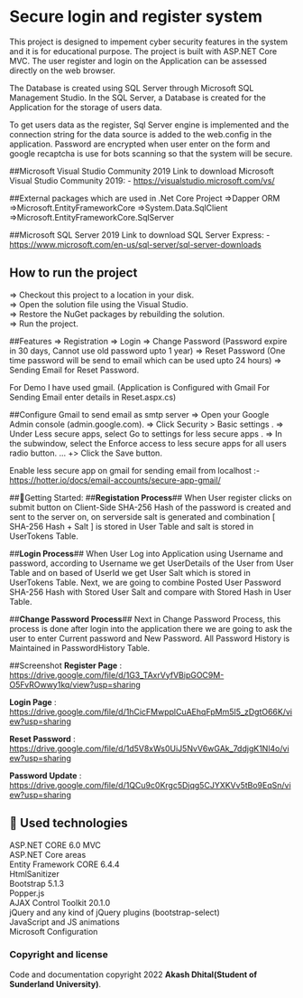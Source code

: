 

#  Secure login and register system 
This project is designed to impement cyber security features in the system and it is for educational purpose. 
The project is built with ASP.NET Core MVC. The user register and login on the Application can be assessed directly on the web browser.

The Database is created using SQL Server through Microsoft SQL Management Studio. In the SQL Server, a Database is created for the Application for the storage of users data.

To get users data as the register, Sql Server engine is implemented and the connection string for the data source is added to the web.config in the application.
Password are encrypted when user enter on the form and google recaptcha is use for bots scanning so that the system will be secure.


##Microsoft Visual Studio Community 2019
Link to download Microsoft Visual Studio Community 2019: -
https://visualstudio.microsoft.com/vs/

##External packages which are used in .Net Core Project
=>Dapper ORM
=>Microsoft.EntityFrameworkCore
=>System.Data.SqlClient
=>Microsoft.EntityFrameworkCore.SqlServer

##Microsoft SQL Server 2019
Link to download SQL Server Express: -
https://www.microsoft.com/en-us/sql-server/sql-server-downloads

## How to run the project
=> Checkout this project to a location in your disk.  
=> Open the solution file using the Visual Studio.  
=> Restore the NuGet packages by rebuilding the solution.  
=> Run the project.

##Features
=> Registration
=> Login
=> Change Password (Password expire in 30 days, Cannot use old password upto 1 year)
=> Reset Password (One time password will be send to email which can be used upto 24 hours)
=> Sending Email for Reset Password.

For Demo I have used gmail. (Application is Configured with Gmail For Sending Email enter details in Reset.aspx.cs)

##Configure Gmail to send email as smtp server
=> Open your Google Admin console (admin.google.com).
=> Click Security > Basic settings .
=> Under Less secure apps, select Go to settings for less secure apps .
=> In the subwindow, select the Enforce access to less secure apps for all users radio button. ...
+> Click the Save button.

Enable less secure app on gmail for sending email from localhost :- https://hotter.io/docs/email-accounts/secure-app-gmail/


##🔨Getting Started:
##****Registation Process****##
When User register clicks on submit button on 
Client-Side SHA-256 Hash of the password is created 
and sent to the server on, on serverside salt is 
generated and combination [ SHA-256 Hash + Salt ] is 
stored in User Table and salt is stored in UserTokens Table.

##****Login Process****##
When User Log into Application using Username 
and password, according to Username we get UserDetails 
of the User from User Table and on based of UserId we 
get User Salt which is stored in UserTokens Table. 
Next, we are going to combine Posted User Password 
SHA-256 Hash with Stored User Salt and compare with Stored Hash in User Table.

##****Change Password Process****##
Next in Change Password Process, this process is done
after login into the application there we are going to
ask the user to enter Current password and New Password.
All Password History is Maintained in PasswordHistory Table.

##Screenshot 
**Register Page** : https://drive.google.com/file/d/1G3_TAxrVyfVBipGOC9M-O5FvROwwy1kq/view?usp=sharing

**Login Page** : https://drive.google.com/file/d/1hCicFMwpplCuAEhqFpMm5I5_zDgtO66K/view?usp=sharing

**Reset Password** : https://drive.google.com/file/d/1d5V8xWs0UiJ5NvV6wGAk_7ddjgK1Nl4o/view?usp=sharing

**Password Update** : https://drive.google.com/file/d/1QCu9c0Krgc5Djqg5CJYXKVv5tBo9EqSn/view?usp=sharing


## 🔨 Used technologies
ASP.NET CORE 6.0 MVC  
ASP.NET Core areas  
Entity Framework CORE 6.4.4  
HtmlSanitizer  
Bootstrap 5.1.3  
Popper.js  
AJAX Control Toolkit 20.1.0  
jQuery and any kind of jQuery plugins (bootstrap-select)  
JavaScript and JS animations  
Microsoft Configuration  


### Copyright and license
Code and documentation copyright 2022 **Akash Dhital(Student of Sunderland University)**.